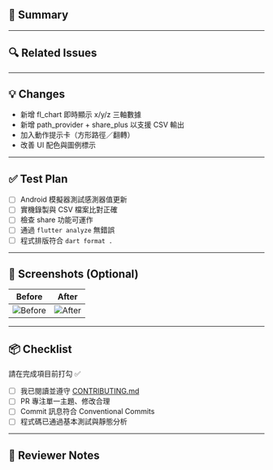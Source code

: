 ## 📝 Summary
<!-- 簡要說明這個 PR 的目的與背景 -->
<!-- 範例：新增 IMU 校正與 CSV 輸出功能 -->

---

## 🔍 Related Issues
<!-- 若有相關 issue 或任務，請在此連結，例如：
Closes #12
Fixes #34
-->

---

## 💡 Changes
<!-- 以條列方式描述主要修改項目 -->
- 新增 fl_chart 即時顯示 x/y/z 三軸數據
- 新增 path_provider + share_plus 以支援 CSV 輸出
- 加入動作提示卡（方形路徑／翻轉）
- 改善 UI 配色與圖例標示

---

## ✅ Test Plan
<!-- 說明你如何驗證這些變更是有效的 -->
- [ ] Android 模擬器測試感測器值更新
- [ ] 實機錄製與 CSV 檔案比對正確
- [ ] 檢查 share 功能可運作
- [ ] 通過 `flutter analyze` 無錯誤
- [ ] 程式排版符合 `dart format .`

---

## 📸 Screenshots (Optional)
<!-- 若有 UI 變更，請附上對比截圖 -->

| Before | After |
|--------|--------|
| ![Before](link1) | ![After](link2) |

---

## 📦 Checklist
請在完成項目前打勾 ✅  
- [ ] 我已閱讀並遵守 [CONTRIBUTING.md](../CONTRIBUTING.md)
- [ ] PR 專注單一主題、修改合理
- [ ] Commit 訊息符合 Conventional Commits
- [ ] 程式碼已通過基本測試與靜態分析

---

## 🧩 Reviewer Notes
<!-- Reviewer 可在此區留言或備註 -->
